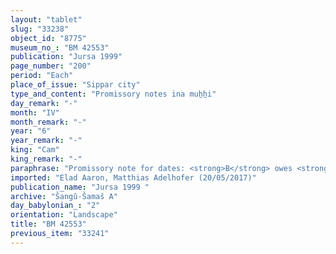 ```yaml
---
layout: "tablet"
slug: "33238"
object_id: "8775"
museum_no_: "BM 42553"
publication: "Jursa 1999"
page_number: "200"
period: "Each"
place_of_issue: "Sippar city"
type_and_content: "Promissory notes ina muẖẖi"
day_remark: "-"
month: "IV"
month_remark: "-"
year: "6"
year_remark: "-"
king: "Cam"
king_remark: "-"
paraphrase: "Promissory note for dates: <strong>B</strong> owes <strong>A</strong> 60 kor (10800 l) of dates. He is to pay the entire amount in Arahsamna (VIII). The earlier promissory note for 53 kor (9540 l) of dates is paid. 2 witnesses and the scribe (= <strong>B</strong>).<br /> &nbsp;<br /> <strong>A</strong> = Rēmūtu/&Scaron;ama&scaron;-zēru-ibni; <strong>B</strong>&nbsp;= Bēl-rēmanni/Mu&scaron;eb&scaron;i-Marduk//&Scaron;ang&ucirc;-&Scaron;ama&scaron;"
imported: "Elad Aaron, Matthias Adelhofer (20/05/2017)"
publication_name: "Jursa 1999 "
archive: "Šangû-Šamaš A"
day_babylonian_: "2"
orientation: "Landscape"
title: "BM 42553"
previous_item: "33241"
---
```


